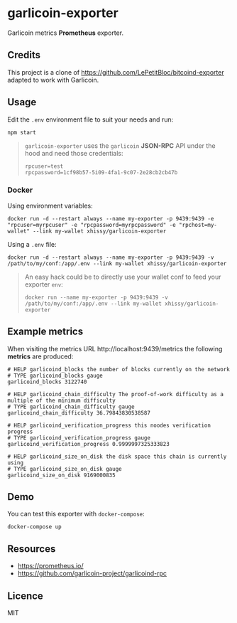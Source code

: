 # garlicoin-exporter
Garlicoin metrics **Prometheus** exporter.

## Credits
This project is a clone of https://github.com/LePetitBloc/bitcoind-exporter adapted to work with Garlicoin.


## Usage
Edit the `.env` environment file to suit your needs and run:
```
npm start
```
> `garlicoin-exporter` uses the `garlicoin` **JSON-RPC** API under the hood and need those credentials:
> ```
>rpcuser=test
>rpcpassword=1cf98b57-5i09-4fa1-9c07-2e28cb2cb47b
>```


### Docker
Using environment variables:
```
docker run -d --restart always --name my-exporter -p 9439:9439 -e "rpcuser=myrpcuser" -e "rpcpassword=myrpcpassword" -e "rpchost=my-wallet" --link my-wallet xhissy/garlicoin-exporter
````

Using a `.env` file:
```
docker run -d --restart always --name my-exporter -p 9439:9439 -v /path/to/my/conf:/app/.env --link my-wallet xhissy/garlicoin-exporter
```

>An easy hack could be to directly use your wallet conf to feed your exporter `env`:
>```
>docker run --name my-exporter -p 9439:9439 -v /path/to/my/conf:/app/.env --link my-wallet xhissy/garlicoin-exporter
>```

## Example metrics
When visiting the metrics URL http://localhost:9439/metrics the following **metrics** are produced:
```
# HELP garlicoind_blocks the number of blocks currently on the network
# TYPE garlicoind_blocks gauge
garlicoind_blocks 3122740

# HELP garlicoind_chain_difficulty The proof-of-work difficulty as a multiple of the minimum difficulty
# TYPE garlicoind_chain_difficulty gauge
garlicoind_chain_difficulty 36.79843830538587

# HELP garlicoind_verification_progress this noodes verification progress
# TYPE garlicoind_verification_progress gauge
garlicoind_verification_progress 0.9999997325333823

# HELP garlicoind_size_on_disk the disk space this chain is currently using
# TYPE garlicoind_size_on_disk gauge
garlicoind_size_on_disk 9169000835
```

## Demo
You can test this exporter with `docker-compose`:
```
docker-compose up
```

## Resources
* https://prometheus.io/
* https://github.com/garlicoin-project/garlicoind-rpc

## Licence
MIT

[npm-svg]: https://img.shields.io/npm/v/garlicoind-exporter.svg
[npm-url]: https://npmjs.org/package/garlicoind-exporter
[hub-url]: https://hub.docker.com/r/lepetitbloc/garlicoind-exporter/
[hub-svg]: https://img.shields.io/docker/pulls/lepetitbloc/garlicoind-exporter.svg